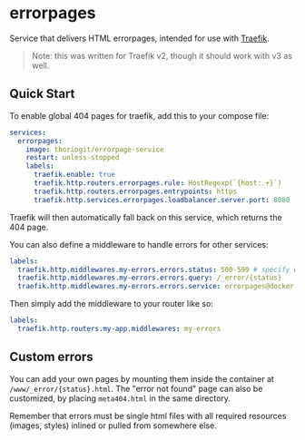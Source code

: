 # errorpages

Service that delivers HTML errorpages, intended for use with [Traefik](https://github.com/traefik/traefik).

> Note: this was written for Traefik v2, though it should work with v3 as well.

## Quick Start

To enable global 404 pages for traefik, add this to your compose file:

```yaml
services:
  errorpages:
    image: thoriogit/errorpage-service
    restart: unless-stopped
    labels:
      traefik.enable: true
      traefik.http.routers.errorpages.rule: HostRegexp(`{host:.+}`)
      traefik.http.routers.errorpages.entrypoints: https
      traefik.http.services.errorpages.loadbalancer.server.port: 8080
```

Traefik will then automatically fall back on this service, which returns the 404 page.

You can also define a middleware to handle errors for other services:

```yaml
labels:
  traefik.http.middlewares.my-errors.errors.status: 500-599 # specify which status codes you want to handle
  traefik.http.middlewares.my-errors.errors.query: /_error/{status}
  traefik.http.middlewares.my-errors.errors.service: errorpages@docker
```

Then simply add the middleware to your router like so:

```yaml
labels:
  traefik.http.routers.my-app.middlewares: my-errors
```

## Custom errors

You can add your own pages by mounting them inside the container at `/www/_error/{status}.html`.
The "error not found" page can also be customized, by placing `meta404.html` in the same directory.

Remember that errors must be single html files with all required resources (images, styles) inlined or pulled from somewhere else.
